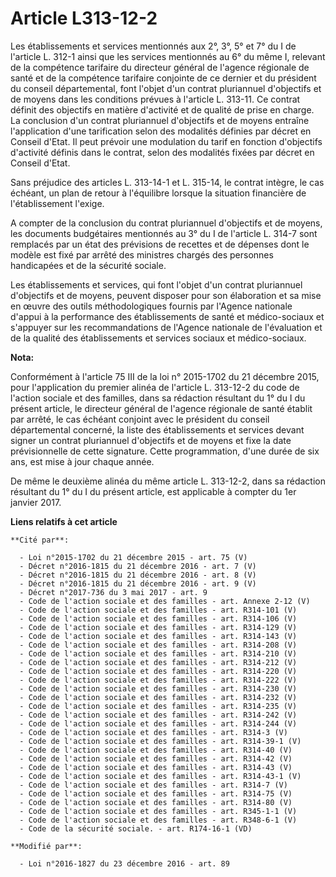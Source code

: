 # Article L313-12-2

Les établissements et services mentionnés aux 2°, 3°, 5° et 7° du I de l'article L. 312-1 ainsi que les services mentionnés
au 6° du même I, relevant de la compétence tarifaire du directeur général de l'agence régionale de santé et de la compétence
tarifaire conjointe de ce dernier et du président du conseil départemental, font l'objet d'un contrat pluriannuel d'objectifs
et de moyens dans les conditions prévues à l'article L. 313-11. Ce contrat définit des objectifs en matière d'activité et de
qualité de prise en charge. La conclusion d'un contrat pluriannuel d'objectifs et de moyens entraîne l'application d'une
tarification selon des modalités définies par décret en Conseil d'Etat. Il peut prévoir une modulation du tarif en fonction
d'objectifs  d'activité définis dans le contrat, selon des modalités fixées par  décret en Conseil d'Etat.

Sans préjudice des articles L. 313-14-1 et L. 315-14, le contrat  intègre, le cas échéant, un plan de retour à l'équilibre
lorsque la  situation financière de l'établissement l'exige. 

A compter de la conclusion du contrat pluriannuel d'objectifs et de moyens, les documents budgétaires mentionnés au 3° du I
de l'article L. 314-7 sont remplacés par un état des prévisions de recettes et de dépenses dont le modèle est fixé par arrêté
des ministres chargés des personnes handicapées et de la sécurité sociale. 

Les établissements et services, qui font l'objet d'un contrat pluriannuel d'objectifs et de moyens, peuvent disposer pour son
élaboration et sa mise en œuvre des outils méthodologiques fournis par l'Agence nationale d'appui à la performance des
établissements de santé et médico-sociaux et s'appuyer sur les recommandations de l'Agence nationale de l'évaluation et de la
qualité des établissements et services sociaux et médico-sociaux.

**Nota:**

Conformément à l'article 75 III de la loi n° 2015-1702 du 21 décembre 2015, pour l'application du premier alinéa de l'article
L. 313-12-2 du code de l'action sociale et des familles, dans sa rédaction résultant du 1° du I du présent article, le
directeur général de l'agence régionale de santé établit par arrêté, le cas échéant conjoint avec le président du conseil
départemental concerné, la liste des établissements et services devant signer un contrat pluriannuel d'objectifs et de moyens
et fixe la date prévisionnelle de cette signature. Cette programmation, d'une durée de six ans, est mise à jour chaque année.

De même le deuxième alinéa du même article L. 313-12-2, dans sa rédaction résultant du 1° du I du présent article, est
applicable à compter du 1er janvier 2017.

**Liens relatifs à cet article**

	**Cité par**:

	  - Loi n°2015-1702 du 21 décembre 2015 - art. 75 (V)
	  - Décret n°2016-1815 du 21 décembre 2016 - art. 7 (V)
	  - Décret n°2016-1815 du 21 décembre 2016 - art. 8 (V)
	  - Décret n°2016-1815 du 21 décembre 2016 - art. 9 (V)
	  - Décret n°2017-736 du 3 mai 2017 - art. 9
	  - Code de l'action sociale et des familles - art. Annexe 2-12 (V)
	  - Code de l'action sociale et des familles - art. R314-101 (V)
	  - Code de l'action sociale et des familles - art. R314-106 (V)
	  - Code de l'action sociale et des familles - art. R314-129 (V)
	  - Code de l'action sociale et des familles - art. R314-143 (V)
	  - Code de l'action sociale et des familles - art. R314-208 (V)
	  - Code de l'action sociale et des familles - art. R314-210 (V)
	  - Code de l'action sociale et des familles - art. R314-212 (V)
	  - Code de l'action sociale et des familles - art. R314-220 (V)
	  - Code de l'action sociale et des familles - art. R314-222 (V)
	  - Code de l'action sociale et des familles - art. R314-230 (V)
	  - Code de l'action sociale et des familles - art. R314-232 (V)
	  - Code de l'action sociale et des familles - art. R314-235 (V)
	  - Code de l'action sociale et des familles - art. R314-242 (V)
	  - Code de l'action sociale et des familles - art. R314-244 (V)
	  - Code de l'action sociale et des familles - art. R314-3 (V)
	  - Code de l'action sociale et des familles - art. R314-39-1 (V)
	  - Code de l'action sociale et des familles - art. R314-40 (V)
	  - Code de l'action sociale et des familles - art. R314-42 (V)
	  - Code de l'action sociale et des familles - art. R314-43 (V)
	  - Code de l'action sociale et des familles - art. R314-43-1 (V)
	  - Code de l'action sociale et des familles - art. R314-7 (V)
	  - Code de l'action sociale et des familles - art. R314-75 (V)
	  - Code de l'action sociale et des familles - art. R314-80 (V)
	  - Code de l'action sociale et des familles - art. R345-1-1 (V)
	  - Code de l'action sociale et des familles - art. R348-6-1 (V)
	  - Code de la sécurité sociale. - art. R174-16-1 (VD)

	**Modifié par**:

	  - Loi n°2016-1827 du 23 décembre 2016 - art. 89
